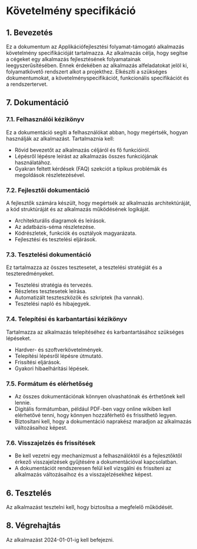 # Követelmény specifikáció

## 1. Bevezetés

Ez a dokumentum az Applikációfejlesztési folyamat-támogató alkalmazás követelmény specifikációját tartalmazza.
Az alkalmazás célja, hogy segítse a cégeket egy alkalmazás fejlesztésének folyamatainak leegyszerűsítésében.
Ennek érdekében az alkalmazás alfeladatokat jelöl ki, folyamatkövető rendszert alkot a projekthez.
Elkészíti a szükséges dokumentumokat, a követelményspecifikációt, funkcionális specifikációt és a rendszertervet.

## 7. Dokumentáció

### 7.1. Felhasználói kézikönyv

Ez a dokumentáció segíti a felhasználókat abban, hogy megértsék, hogyan használják az alkalmazást. Tartalmaznia kell:

 * Rövid bevezetőt az alkalmazás céljáról és fő funkcióiról.
 * Lépésről lépésre leírást az alkalmazás összes funkciójának használatához.
 * Gyakran feltett kérdések (FAQ) szekciót a tipikus problémák és megoldások részletezésével.

### 7.2. Fejlesztői dokumentáció

A fejlesztők számára készült, hogy megértsék az alkalmazás architektúráját, a kód struktúráját és az alkalmazás működésének logikáját.

 * Architekturális diagramok és leírások.
 * Az adatbázis-séma részletezése.
 * Kódrészletek, funkciók és osztályok magyarázata.
 * Fejlesztési és tesztelési eljárások.

### 7.3. Tesztelési dokumentáció

Ez tartalmazza az összes tesztesetet, a tesztelési stratégiát és a teszteredményeket.

* Tesztelési stratégia és tervezés.
* Részletes tesztesetek leírása.
* Automatizált teszteszközök és szkriptek (ha vannak).
* Tesztelési napló és hibajegyek.

### 7.4. Telepítési és karbantartási kézikönyv

Tartalmazza az alkalmazás telepítéséhez és karbantartásához szükséges lépéseket.

 * Hardver- és szoftverkövetelmények.
 * Telepítési lépésről lépésre útmutató.
 * Frissítési eljárások.
 * Gyakori hibaelhárítási lépések.

### 7.5. Formátum és elérhetőség

 * Az összes dokumentációnak könnyen olvashatónak és érthetőnek kell lennie.
 * Digitális formátumban, például PDF-ben vagy online wikiben kell elérhetővé tenni, hogy könnyen hozzáférhető és frissíthető legyen.
 * Biztosítani kell, hogy a dokumentáció naprakész maradjon az alkalmazás változásaihoz képest.

### 7.6. Visszajelzés és frissítések

 * Be kell vezetni egy mechanizmust a felhasználóktól és a fejlesztőktől érkező visszajelzések gyűjtésére a dokumentációval kapcsolatban.
 * A dokumentációt rendszeresen felül kell vizsgálni és frissíteni az alkalmazás változásaihoz és a visszajelzésekhez képest.


## 6. Tesztelés

Az alkalmazást tesztelni kell, hogy biztosítsa a megfelelő működését.

## 8. Végrehajtás
Az alkalmazást 2024-01-01-ig kell befejezni.